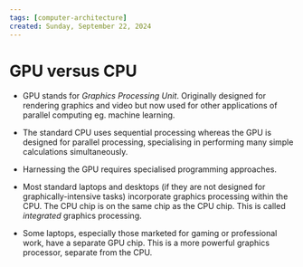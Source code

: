 ```yaml
---
tags: [computer-architecture]
created: Sunday, September 22, 2024
---
```


# GPU versus CPU

- GPU stands for _Graphics Processing Unit_. Originally designed for rendering
  graphics and video but now used for other applications of parallel computing
  eg. machine learning.

- The standard CPU uses sequential processing whereas the GPU is designed for
  parallel processing, specialising in performing many simple calculations
  simultaneously.

- Harnessing the GPU requires specialised programming approaches.

- Most standard laptops and desktops (if they are not designed for
  graphically-intensive tasks) incorporate graphics processing within the CPU.
  The CPU chip is on the same chip as the CPU chip. This is called _integrated_
  graphics processing.

- Some laptops, especially those marketed for gaming or professional work, have
  a separate GPU chip. This is a more powerful graphics processor, separate from
  the CPU.
